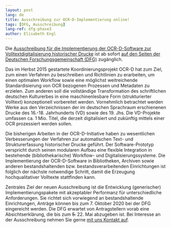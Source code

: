 ```yaml
---
layout: post
lang: de
title: Ausschreibung zur OCR-D-Implementierung online!
tags: [DFG, Ausschreibung]
lang-ref: dfg-phase3
author: Elisabeth Engl
---
```


Die [Ausschreibung für die Implementierung der OCR-D-Software zur Volltextdigitalisierung historischer Drucke](https://www.dfg.de/download/pdf/foerderung/programme/lis/ausschreibung_ocr_implementierung.pdf) 
ist ab sofort [auf den Seiten der Deutschen Forschungsgemeinschaft (DFG)](https://www.dfg.de/foerderung/programme/infrastruktur/lis/) zugänglich.

Das im Herbst 2015 gestartete Koordinierungsprojekt OCR-D hat zum Ziel, zum
einen Verfahren zu beschreiben und Richtlinien zu erarbeiten, um einen
optimalen Workflow sowie eine möglichst weitreichende Standardisierung von OCR
bezogenen Prozessen und Metadaten zu erzielen. Zum anderen soll die
vollständige Transformation des schriftlichen deutschen Kulturerbes in eine
maschinenlesbare Form (strukturierter Volltext) konzeptionell vorbereitet
werden. Vornehmlich betrachtet werden Werke aus den Verzeichnissen der im
deutschen Sprachraum erschienenen Drucke des 16.-18. Jahrhunderts (VD) sowie
des 19. Jhs. Die VD-Projekte umfassen ca. 1 Mio. Titel, die derzeit
digitalisiert und zukünftig mittels einer OCR prozessiert werden sollen.

Die bisherigen Arbeiten in der OCR-D-Initiative haben zu wesentlichen
Verbesserungen der Verfahren zur automatischen Text- und Strukturerfassung
historischer Drucke geführt. Der Software-Prototyp verspricht durch seinen
modularen Aufbau eine flexible Integration in bestehende (bibliothekarische)
Workflow- und Digitalisierungssysteme. Die Implementierung der OCR-D-Software
in Bibliotheken, Archiven sowie anderen bestandshaltenden bzw.
bestandsverarbeitenden Einrichtungen ist folglich der nächste notwendige
Schritt, damit die Erzeugung hochqualitativer Volltexte stattfinden kann.

Zentrales Ziel der neuen Ausschreibung ist die Entwicklung (generischer)
Implementierungspakete mit akzeptabler Performanz für unterschiedliche
Anforderungen. Sie richtet sich vorwiegend an bestandshaltende Einrichtungen,
Anträge können bis zum 7. Oktober 2020 bei der DFG eingereicht werden. Die DFG erwartet von Antragstellern vorab eine Absichtserklärung, die bis zum ~~5.~~ 22. Mai abzugeben ist. Bei
Interesse an der Ausschreibung nehmen Sie gerne [mit uns Kontakt auf](/de/contact).
